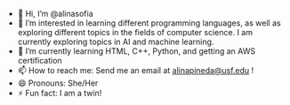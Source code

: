 - 👋 Hi, I’m @alinasofia
- 👀 I’m interested in learning different programming languages, as well as exploring different topics in the fields of computer science. I am currently exploring topics in AI and machine learning.
- 🌱 I’m currently learning HTML, C++, Python, and getting an AWS certification
- 📫 How to reach me: Send me an email at alinapineda@usf.edu !
- 😄 Pronouns: She/Her
- ⚡ Fun fact: I am a twin!

<!---
alinasofia/alinasofia is a ✨ special ✨ repository because its `README.md` (this file) appears on your GitHub profile.
You can click the Preview link to take a look at your changes.
--->
